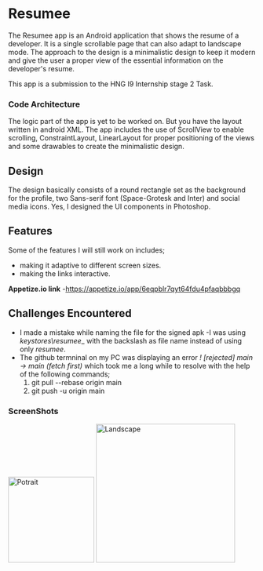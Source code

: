 # Resumee
The Resumee app is an Android application that shows the resume of a developer.
It is a single scrollable page that can also adapt to landscape mode.
The approach to the design is a minimalistic design to keep it modern and give the user a proper view of the essential information on the developer's resume.

This app is a submission to the HNG I9 Internship stage 2 Task.

### Code Architecture
The logic part of the app is yet to be worked on. But you have the layout written in android XML.
The app includes the use of ScrollView to enable scrolling, ConstraintLayout, LinearLayout for proper positioning of the views and some drawables to create the minimalistic design.

## Design
The design basically consists of a round rectangle set as the background for the profile, two Sans-serif font (Space-Grotesk and Inter) and social media icons.
Yes, I designed the UI components in Photoshop.

## Features 
Some of the features I will still work on includes;
* making it adaptive to different screen sizes.
* making the links interactive.

**Appetize.io link** -https://appetize.io/app/6eqpblr7qyt64fdu4pfaqbbbgq 

## Challenges Encountered
- I made a mistake while naming the file for the signed apk -I was using _keystores\resumee__ with the backslash as file name instead of using only _resumee_.
- The github termninal on my PC was displaying an error  _! [rejected] main -> main (fetch first)_ which took me a long while to resolve with the help of the following commands; 
  1. git pull --rebase origin main
  2. git push -u origin main

### ScreenShots
<img width="175" alt="Potrait" src="https://user-images.githubusercontent.com/99341351/200228922-b5ebd02a-0b58-448e-808c-4d05d14a7a57.png">
<img width="283" alt="Landscape" src="https://user-images.githubusercontent.com/99341351/200228929-fc60c613-7f32-4e48-8710-cdc11bc3dcfd.png">
